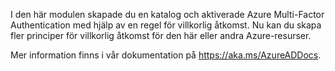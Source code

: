 I den här modulen skapade du en katalog och aktiverade Azure Multi-Factor Authentication med hjälp av en regel för villkorlig åtkomst. Nu kan du skapa fler principer för villkorlig åtkomst för den här eller andra Azure-resurser.

Mer information finns i vår dokumentation på https://aka.ms/AzureADDocs.

